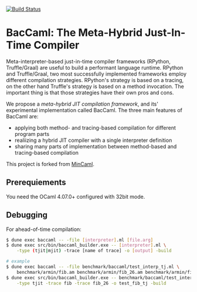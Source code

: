[![Build Status](https://travis-ci.org/prg-titech/baccaml.svg?branch=develop)](https://travis-ci.org/prg-titech/baccaml)

# BacCaml: The Meta-Hybrid Just-In-Time Compiler

Meta-interpreter-based just-in-time compiler frameworks (RPython, Truffle/Graal) are useful to build a performant language runtime.
RPython and Truffle/Graal, two most successfully implemented frameworks employ different compilation strategies.
RPython's strategy is based on a tracing, on the other hand Truffle's strategy is based on a method invocation.
The important thing is that those strategies have their own pros and cons.

We propose a _meta-hybrid JIT compilation framework_, and its' experimental implementation called BacCaml.
The three main features of BacCaml are:

- applying both method- and tracing-based compilation for different program parts
- realiizing a hybrid JIT compiler with a single interpreter definition
- sharing many parts of implementation between method-based and tracing-based compilation


This project is forked from <a href="https://github.com/esumii/min-caml">MinCaml</a>.

## Prerequiements

You need the OCaml 4.07.0+ configured with 32bit mode.

## Debugging

For ahead-of-time compilation:

```bash
$ dune exec baccaml -- -file [interpreter].ml [file.arg]
$ dune exec src/bin/baccaml_builder.exe -- [interpreter].ml \
	-type (tjit|mjit) -trace [name of trace] -o [output] -build

# example
$ dune exec baccaml -- -file benchmark/baccaml/test_interp_tj.ml \
	benchmark/armin/fib.am benchmark/armin/fib_26.am benchmark/armin/fib_18.am
$ dune exec src/bin/baccaml_builder.exe -- benchmark/baccaml/test_interp_tj.ml \
	-type tjit -trace fib -trace fib_26 -o test_fib_tj -build
```
